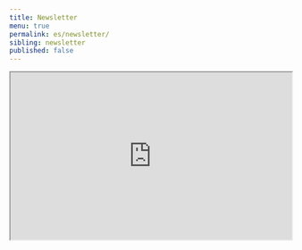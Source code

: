 ```yaml
---
title: Newsletter
menu: true
permalink: es/newsletter/
sibling: newsletter
published: false
---
```


<iframe src="https://tinyletter.com/nuriabelloc" width="100%" height="300px"></iframe>
